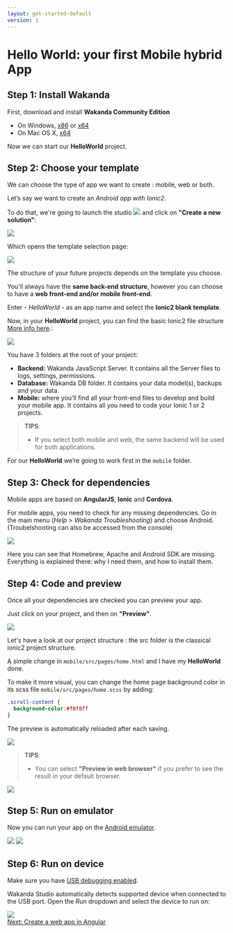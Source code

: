 ```yaml
---
layout: get-started-default
version: 1
---
```


# Hello World: your first Mobile hybrid App

## Step 1: Install Wakanda

First, download and install **Wakanda Community Edition**

- On Windows, [x86](https://github.com/Wakanda/wakanda-digital-app-factory/releases/download/v1.1.3/wakanda-community-all_1.1.3_x86.msi "download") or [x64](https://github.com/Wakanda/wakanda-digital-app-factory/releases/download/v1.1.3/wakanda-community-all_1.1.3_x64.msi "download")
- On Mac OS X, [x64](https://github.com/Wakanda/wakanda-digital-app-factory/releases/download/v1.1.3/wakanda-community-all_1.1.3_x64.dmg "download")


Now we can start our **HelloWorld** project.  

## Step 2: Choose your template
We can choose the type of app we want to create : mobile, web or both.

Let’s say we want to create an *Android app with Ionic2*.

To do that, we're going to launch the studio <img src="/img/logo/wakandaio_pic.png"/> and click on **"Create a new solution"**:

<img src="/img/hp-initial.png"/>

Which opens the template selection page:  

<img src="/img/hw-template-selection.png"/>


The structure of your future projects depends on the template you choose.

You'll always have the **same back-end structure**, however you can choose to have a **web front-end and/or mobile front-end**.

Enter *- HelloWorld -* as an app name and select the **Ionic2 blank template**.

Now, in your **HelloWorld** project, you can find the basic Ionic2 file structure [More info here](https://ionicframework.com/docs/v2/intro/tutorial/project-structure/ "ionic tutorial").:

<img src="/img/hw-file-structure.png"/>  

You have 3 folders at the root of your project:

- **Backend:** Wakanda JavaScript Server. It contains all the Server files to logs, settings, permissions.  
- **Database:** Wakanda DB folder. It contains your data model(s), backups and your data.
- **Mobile:** where you’ll find all your front-end files to develop and build your mobile app. It contains all you need to code your Ionic 1 or 2 projects.

> **TIPS**:  
> - If you select both mobile and web, the same backend will be used for both applications. 


For our **HelloWorld** we’re going to work first in the `mobile` folder.


## Step 3: Check for dependencies

Mobile apps are based on **AngularJS**, **Ionic** and **Cordova**.

For mobile apps, you need to check for any missing dependencies.
Go in the main menu  (_Help_ > _Wakanda Troubleshooting_) and choose Android. (Troubelshooting can also be accessed from the console)

<img src="/img/hw-troubleshooting.png"/>

Here you can see that Homebrew, Apache and Android SDK are missing. Everything is explained there: why I need them, and how to install them.


## Step 4: Code and preview  

Once all your dependencies are checked you can preview your app.

Just click on your project, and then on **"Preview"**.

<img src="/img/hw-first-preview.png"/>


Let's have a look at our project structure : the src folder is the classical ionic2 project structure.

A simple change in `mobile/src/pages/home.html` and I have my **HelloWorld** done.

To make it more visual, you can change the home page background color in its scss file `mobile/src/pages/home.scss` by adding:

```css
.scroll-content {
  background-color:#f0f8ff
} 
```

The preview is automatically reloaded after each saving.

<img src="/img/hw-colored-preview.png"/>

> **TIPS**:  
> - You can select **"Preview in web browser"** if you prefer to see the result in your default browser.  

<img src="/img/hw-final-preview.png"/>


## Step 5: Run on emulator  

Now you can run your app on the [Android emulator](https://developer.android.com/studio/run/emulator.html "check documentation").

<img src="/img/hw-run-emulator.png"/>

<img src="/img/hw-emulator-view.png"/>

## Step 6: Run on device  


Make sure you have [USB debugging enabled](http://developer.android.com/tools/device.html).

Wakanda Studio automatically detects supported device when connected to the USB port.
Open the _Run_ dropdown and select the device to run on:

<img src="/img/mobile-run-devices.png" />

<div class="navigation-step">
  <a class="btn next-button" href="create-web-app-ng1.html">Next: Create a web app in Angular<i class="icon-chevron-right"></i></a>
</div>
